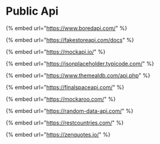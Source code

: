 # Public Api

{% embed url="https://www.boredapi.com/" %}

{% embed url="https://fakestoreapi.com/docs" %}

{% embed url="https://mockapi.io/" %}

{% embed url="https://jsonplaceholder.typicode.com/" %}

{% embed url="https://www.themealdb.com/api.php" %}

{% embed url="https://finalspaceapi.com/" %}

{% embed url="https://mockaroo.com/" %}

{% embed url="https://random-data-api.com/" %}

{% embed url="https://restcountries.com/" %}

{% embed url="https://zenquotes.io/" %}

